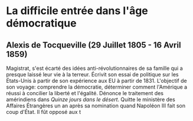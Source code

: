 
# La difficile entrée dans l'âge démocratique

## Alexis de Tocqueville (29 Juillet 1805 - 16 Avril 1859)

Magistrat, s'est écarté des idées anti-révolutionnaires de sa famille qui a presque laissé leur vie à la terreur. Écrivit son essai de politique sur les États-Unis à partir de son expérience aux EU à partir de 1831. L'objectif de son voyage: comprendre la démocratie, déterminer comment l'Amérique a réussi à concilier la liberté et l'égalité. Dénonce le traitement des amérindiens dans *Quinze jours dans le désert*. Quitte le ministère des Affaires Étrangères un an après sa nomination quand Napoléon III fait son coup d'État. Il fût opposé aux t
<!--stackedit_data:
eyJoaXN0b3J5IjpbMzUwNTcwMzQsLTgzNTY4NzE1NCwtODM1Nj
g3MTU0XX0=
-->